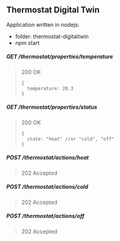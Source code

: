 ## Thermostat Digital Twin
Application written in nodejs:
- folder: thermostat-digitaltwin
- npm start

##### GET /thermostat/properties/temperature

> 200 OK
> ```
> {
> 	temperature: 20.3
> }
> ```


##### GET /thermostat/properties/status
> 200 OK
> ```
> {
> 	state: "heat" //or "cold", "off"
> }
> ```


##### POST /thermostat/actions/heat
> 202 Accepted

##### POST /thermostat/actions/cold
> 202 Accepted


##### POST /thermostat/actions/off
> 202 Accepted
